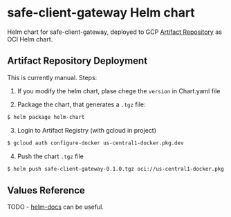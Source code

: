 
# safe-client-gateway Helm chart

Helm chart for safe-client-gateway, deployed to GCP [Artifact Repository](https://console.cloud.google.com/artifacts/docker/clabs-gnosis-safe/us-central1/clabs-gnosis-safe/safe-client-gateway?project=clabs-gnosis-safe&supportedpurview=project) as OCI Helm chart.

## Artifact Repository Deployment

This is currently manual. Steps:

1. If you modify the helm chart, plase chege the `version` in Chart.yaml file

2. Package the chart, that generates a `.tgz` file:
```bash
$ helm package helm-chart
```

3. Login to Artifact Registry (with gcloud in project)
```bash
$ gcloud auth configure-docker us-central1-docker.pkg.dev
```

4. Push the chart `.tgz` file
```bash
$ helm push safe-client-gateway-0.1.0.tgz oci://us-central1-docker.pkg.dev/clabs-gnosis-safe/clabs-gnosis-safe
```

## Values Reference

TODO - [helm-docs](https://github.com/norwoodj/helm-docs) can be useful.
